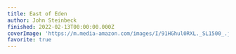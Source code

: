 ```yaml
---
title: East of Eden
author: John Steinbeck
finished: 2022-02-13T00:00:00.000Z
coverImage: 'https://m.media-amazon.com/images/I/91HGhul0RXL._SL1500_.jpg'
favorite: true
---
```

